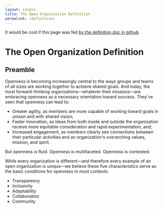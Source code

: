 ```yaml
---
layout: single
title: The Open Organization Definition
permalink: /definition/
---
```


It would be cool if this page was fed [by the definition doc in github](https://github.com/open-organization/open-org-definition/blob/master/open_org_definition.md)

# The Open Organization Definition

## Preamble

Openness is becoming increasingly central to the ways groups and teams of all sizes are working together to achieve shared goals. And today, the most forward-thinking organizations—whatever their missions—are embracing openness as a necessary orientation toward success. They've seen that openness can lead to:

* Greater agility, as members are more capable of working toward goals in unison and with shared vision;
* Faster innovation, as ideas from both inside and outside the organization receive more equitable consideration and rapid experimentation, and;
* Increased engagement, as members clearly see connections between their particular activities and an organization's overarching values, mission, and spirit.

But openness is fluid. Openness is multifaceted. Openness is contested.

While every organization is different—and therefore every example of an open organization is unique—we believe these five characteristics serve as the basic conditions for openness in most contexts:

* Transparency
* Inclusivity
* Adaptability
* Collaboration
* Community
